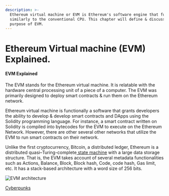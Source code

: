 ```yaml
---
description: >-
  Ethereum virtual machine or EVM is Ethereum's software engine that functions
  similarly to the conventional CPU. This chapter will define & discusses the
  purpose of EVM.
---
```


# Ethereum Virtual machine (EVM) Explained.

#### EVM Explained

The EVM stands for the Ethereum virtual machine. It is relatable with the hardware central processing unit of a piece of a computer. The EVM was primarily designed to deploy smart contracts & run them on the Ethereum network.

Ethereum virtual machine is functionally a software that grants developers the ability to develop & develop smart contracts and DApps using the Solidity programming language. For instance, a smart contract written on Solidity is compiled into bytecodes for the EVM to execute on the Ethereum Network. However, there are other several other networks that utilize the EVM to run smart contracts on their network.

Unlike the first cryptocurrency, Bitcoin, a distributed ledger, Ethereum is a distributed quasi–Turing-complete[ state machine](https://wikipedia.org/wiki/Finite-state\_machine) with a large data storage structure. That is, the EVM takes account of several metadata functionalities such as Actions, Balance, Block, Block hash, Code, code hash, Gas limit, etc. It has a stack-based architecture with a word size of 256 bits.

![EVM architecture](evm-architecture.png)

[Cyberpunks](https://cypherpunks-core.github.io/ethereumbook/13evm.html)
